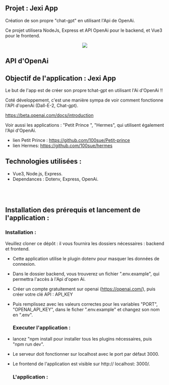## Projet : Jexi App ##

 Création de son propre "chat-gpt" en utilisant l'Api de OpenAi.
<br>

Ce projet utilisera NodeJs, Express et API OpenAi pour le backend, et Vue3 pour le frontend.
<br>

<p align="center">
<img src= "https://user-images.githubusercontent.com/90606431/214013925-654f5dec-b81f-4fa0-bda9-7458bc7a1abd.jpg" />
</p>



 ## API d'OpenAi ##

 
  ## Objectif de l'application : Jexi App ## 

Le but de l'app est de créer son propre tchat-gpt en utilisant l'Ai d'OpenAi !!

Coté développement, c'est une manière sympa de voir comment fonctionne l'API d'openAi (Dall-E-2, Chat-gpt).

https://beta.openai.com/docs/introduction

Voir aussi les applications : "Petit Prince ", "Hermes", qui utilisent également l'Api d'OpenAi.
- lien Petit Prince : https://github.com/100sue/Petit-prince
- lien Hermes: https://github.com/100sue/hermes


 ## Technologies utilisées : ##
 
- Vue3, Node.js, Express.
- Dependances : Dotenv, Express, OpenAi.

 <br>
 <br>
 

 ## Installation des prérequis et lancement de l'application : ##

   ### Installation : ###

Veuillez cloner ce dépôt : il vous fournira les dossiers nécessaires : backend et frontend.



- Cette application utilise le plugin dotenv pour masquer les données de connexion. 
- Dans le dossier backend, vous trouverez un fichier ".env.example", qui permettra l'accès à l'Api d'open Ai. 
- Créer un compte gratuitement sur openai (https://openai.com/), puis créer votre clé API : API_KEY
- Puis remplissez avec les valeurs correctes pour les variables "PORT", "OPENAI_API_KEY", dans le ficher ".env.example" et changez son nom en ".env".

   ### Executer l'application : ###

- lancez "npm install pour installer tous les plugins nécessaires, puis "npm run dev". 
- Le serveur doit fonctionner sur localhost avec le port par défaut 3000. 
- Le frontend de l'application est visible sur http:// localhost: 3000/.
    
    
    ### L'application :  ###
